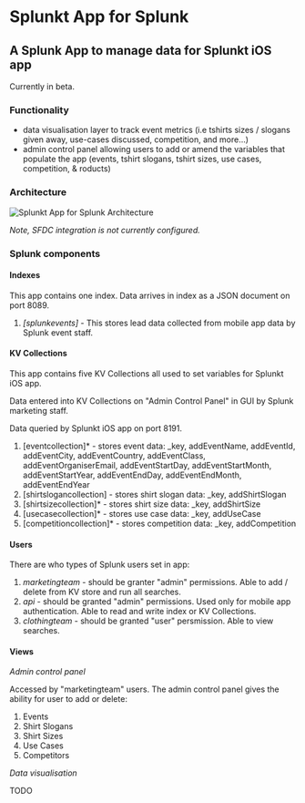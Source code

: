# Splunkt App for Splunk
## A Splunk App to manage data for Splunkt iOS app

Currently in beta.

### Functionality

* data visualisation layer to track event metrics (i.e tshirts sizes / slogans given away, use-cases discussed, competition, and more...)
* admin control panel allowing users to add or amend the variables that populate the app (events, tshirt slogans, tshirt sizes, use cases, competition, & roducts)

### Architecture

![Splunkt App for Splunk Architecture](https://raw.githubusercontent.com/himynamesdave/splunkt_splunk_app/master/static/archdiagram.png)

*Note, SFDC integration is not currently configured.*

### Splunk components

#### Indexes

This app contains one index. Data arrives in index as a JSON document on port 8089.

1. *[splunkevents]* - This stores lead data collected from mobile app data by Splunk event staff. 

#### KV Collections

This app contains five KV Collections all used to set variables for Splunkt iOS app.

Data entered into KV Collections on "Admin Control Panel" in GUI by Splunk marketing staff.

Data queried by Splunkt iOS app on port 8191.

1. [eventcollection]* - stores event data: _key, addEventName, addEventId, addEventCity, addEventCountry, addEventClass, addEventOrganiserEmail, addEventStartDay, addEventStartMonth, addEventStartYear, addEventEndDay, addEventEndMonth, addEventEndYear
2. [shirtslogancollection] - stores shirt slogan data: _key, addShirtSlogan
3. [shirtsizecollection]* - stores shirt size data: _key, addShirtSize
4. [usecasecollection]* - stores use case data: _key, addUseCase
5. [competitioncollection]* - stores competition data: _key, addCompetition

#### Users

There are who types of Splunk users set in app:

1. *marketingteam* - should be granter "admin" permissions. Able to add / delete from KV store and run all searches.
2. *api* - should be granted "admin" permissions. Used only for mobile app authentication. Able to read and write index or KV Collections.
3. *clothingteam* - should be granted "user" persmission. Able to view searches.

#### Views

*Admin control panel*

Accessed by "marketingteam" users. The admin control panel gives the ability for user to add or delete:

1. Events
2. Shirt Slogans
3. Shirt Sizes
4. Use Cases
5. Competitors

*Data visualisation*

TODO